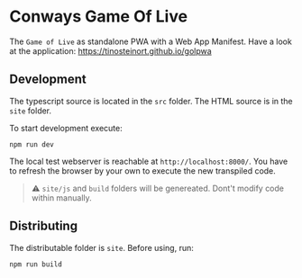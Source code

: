 # Conways Game Of Live

The `Game of Live` as standalone PWA with a Web App Manifest. Have
a look at the application: https://tinosteinort.github.io/golpwa


## Development

The typescript source is located in the `src` folder. The HTML source is in the
 `site` folder.

To start development execute:
```
npm run dev
```

The local test webserver is reachable at `http://localhost:8000/`. You have to refresh
 the browser by your own to execute the new transpiled code.

 > :warning: `site/js` and `build` folders will be genereated. Dont't modify code within manually.


## Distributing

The distributable folder is `site`. Before using, run:
```
npm run build
```
